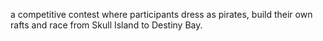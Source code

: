 a competitive contest where participants dress as pirates, build their own rafts and race from Skull Island to Destiny Bay.

